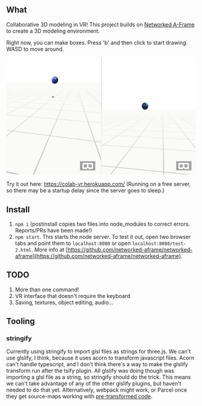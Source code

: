 ## What
Collaborative 3D modeling in VR! This project builds on [Networked A-Frame](https://github.com/networked-aframe/networked-aframe) to create a 3D modeling environment.

Right now, you can make boxes. Press 'b' and then click to start drawing. WASD to move around.

![Demo GIF](https://raw.githubusercontent.com/twastvedt/Colab-VR/master/docs/demo.gif)

Try it out here: https://colab-vr.herokuapp.com/ (Running on a free server, so there may be a startup delay since the server goes to sleep.)

## Install

1. `npm i` (postinstall copies two files into node_modules to correct errors. Reports/PRs have been made!)
1. `npm start`. This starts the node server. To test it out, open two browser tabs and point them to `localhost:8080` or open `localhost:8080/test-2.html`. More info at [https://github.com/networked-aframe/networked-aframe](https://github.com/networked-aframe/networked-aframe).

## TODO

1. More than one command!
1. VR interface that doesn't require the keyboard.
1. Saving, textures, object editing, audio...


## Tooling

### stringify

Currently using stringify to import glsl files as strings for three.js. We can't use glslify, I think, because it uses acorn to transform javascript files. Acorn can't handle typescript, and I don't think there's a way to make the glslify transform run after the tsify plugin. All glslify was doing though was importing a glsl file as a string, so stringify should do the trick. This means we can't take advantage of any of the other glslify plugins, but haven't needed to do that yet. Alternatively, webpack might work, or Parcel once they get source-maps working with [pre-transformed code](https://github.com/parcel-bundler/parcel/issues/741#issuecomment-398961808).
